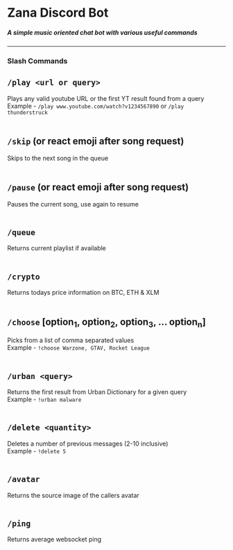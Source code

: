 # Zana Discord Bot


##### A simple music oriented chat bot with various useful commands
---
### Slash Commands
## ```/play <url or query>```
Plays any valid youtube URL or the first YT result found from a query  
Example - ```/play www.youtube.com/watch?v1234567890``` or ```/play thunderstruck```
<br>
<br>
## ```/skip``` (or react emoji after song request)
Skips to the next song in the queue
<br>
<br>
## ```/pause``` (or react emoji after song request)
Pauses the current song, use again to resume
<br>
<br>
## ```/queue```
Returns current playlist if available
<br>
<br>
## ```/crypto```
Returns todays price information on BTC, ETH & XLM
<br>
<br>
## ```/choose``` [option<sub>1</sub>, option<sub>2</sub>, option<sub>3</sub>, ... option<sub>n</sub>]
Picks from a list of comma separated values<br>
Example - ```!choose Warzone, GTAV, Rocket League```
<br>
<br>
## ```/urban <query>```
Returns the first result from Urban Dictionary for a given query<br>
Example - ```!urban malware```
<br>
<br>
## ```/delete <quantity>```
Deletes a number of previous messages (2-10 inclusive)<br>
Example - ```!delete 5```
<br>
<br>
## ```/avatar```
Returns the source image of the callers avatar
<br>
<br>
## ```/ping```
Returns average websocket ping
<br>
<br>
